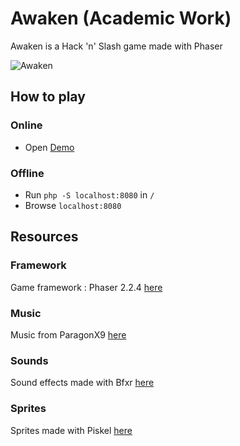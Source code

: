 
# Awaken (Academic Work)
Awaken is a Hack 'n' Slash game made with Phaser

![Awaken](http://awaken.ch/game.png)

## How to play
### Online
- Open [Demo](http://awaken.ch)

### Offline
- Run `php -S localhost:8080` in `/`
- Browse `localhost:8080`

## Resources
### Framework
Game framework : Phaser 2.2.4 [here](http://phaser.io)

### Music
Music from ParagonX9 [here](http://www.newgrounds.com/audio/listen/189826)

### Sounds
Sound effects made with Bfxr [here](http://www.bfxr.net)

### Sprites
Sprites made with Piskel [here](http://www.piskelapp.com)
